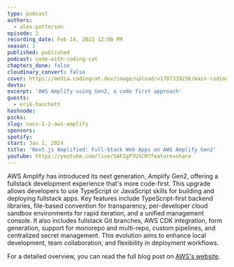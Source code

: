 ```yaml
---
type: podcast
authors:
  - alex-patterson
episode: 2
recording_date: Feb 14, 2023 12:00 PM
season: 1
published: published
podcast: code-with-coding-cat
chapters_done: false
cloudinary_convert: false
cover: https://media.codingcat.dev/image/upload/v1707339236/main-codingcatdev-photo/2024-2-14-amplify-gen2.png
devto:
excerpt: 'AWS Amplify using Gen2, a code first approach'
guests:
  - erik-hanchett
hashnode:
picks:
slug: cwcc-1-2-aws-amplify
sponsors:
spotify:
start: Jan 1, 2024
title: 'Next.js Amplified: Full-Stack Web Apps on AWS Amplify Gen2'
youtube: https://youtube.com/live/SAF2gP7U5CM?feature=share
---
```


<script>
  import OpenIn from '$lib/components/content/OpenIn.svelte'
</script>

<OpenIn url="https://github.com/CodingCatDev/amplify-gen2-nextjs-code-with-codingcatdev"  />

AWS Amplify has introduced its next generation, Amplify Gen2, offering a fullstack development experience that's more code-first. This upgrade allows developers to use TypeScript or JavaScript skills for building and deploying fullstack apps. Key features include TypeScript-first backend libraries, file-based convention for transparency, per-developer cloud sandbox environments for rapid iteration, and a unified management console. It also includes fullstack Git branches, AWS CDK integration, form generation, support for monorepo and multi-repo, custom pipelines, and centralized secret management. This evolution aims to enhance local development, team collaboration, and flexibility in deployment workflows.

For a detailed overview, you can read the full blog post on [AWS's website](https://aws.amazon.com/blogs/mobile/introducing-amplify-gen2/).
